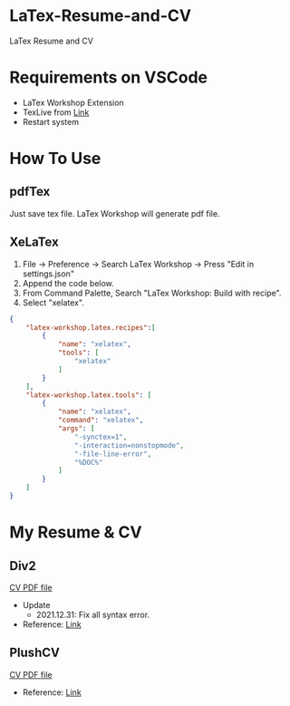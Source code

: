 # LaTex-Resume-and-CV
LaTex Resume and CV

# Requirements on VSCode
- LaTex Workshop Extension
- TexLive from [Link](https://www.tug.org/texlive/)
- Restart system

# How To Use
## pdfTex
Just save tex file. LaTex Workshop will generate pdf file.
## XeLaTex
1. File -> Preference -> Search LaTex Workshop -> Press "Edit in settings.json"  
2. Append the code below.
3. From Command Palette, Search "LaTex Workshop: Build with recipe".
4. Select "xelatex". 
```json
{
    "latex-workshop.latex.recipes":[
        {
            "name": "xelatex",
            "tools": [
                "xelatex"
            ]
        }
    ],
    "latex-workshop.latex.tools": [
        {
            "name": "xelatex",
            "command": "xelatex",
            "args": [
                "-synctex=1",
                "-interaction=nonstopmode",
                "-file-line-error",
                "%DOC%"
            ]
        }
    ]
}
```

# My Resume & CV
## Div2
[CV PDF file](Div2/main.pdf)
- Update
  - 2021.12.31: Fix all syntax error.
- Reference: [Link](https://www.overleaf.com/latex/templates/resume-template/gxymbfbhdjwk)

## PlushCV
[CV PDF file](PlushCV/PlushCV.pdf)
- Reference: [Link]()
